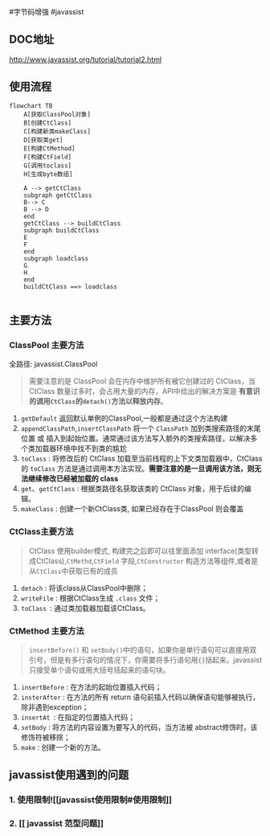 #字节码增强 #javassist

## DOC地址

http://www.javassist.org/tutorial/tutorial2.html

## 使用流程

```mermaid
flowchart TB
	A[获取ClassPool对象]
	B[创建CtClass]
	C[构建新类makeClass]
	D[获取类get]
	E[构建CtMethod]
	F[构建CtField]
	G[调用toclass]
	H[生成byte数组]
	
	A --> getCtClass
	subgraph getCtClass
    B--> C
    B --> D
    end		
    getCtClass --> buildCtClass
    subgraph buildCtClass
    E  
    F
    end    
	subgraph loadclass
	G
	H
	end
	buildCtClass ==> loadclass
	
```

## 主要方法

### ClassPool 主要方法

全路径: javassist.ClassPool

> 需要注意的是 ClassPool 会在内存中维护所有被它创建过的 CtClass，当 CtClass 数量过多时，会占用大量的内存，API中给出的解决方案是 **有意识的调用`CtClass`的`detach()`方法以释放内存**。

1. `getDefault` 返回默认单例的ClassPool,一般都是通过这个方法构建
2. `appendClassPath`,`insertClassPath` 将一个 `ClassPath` 加到类搜索路径的末尾位置 或 插入到起始位置。通常通过该方法写入额外的类搜索路径，以解决多个类加载器环境中找不到类的尴尬
3. `toClass` : 将修改后的 CtClass 加载至当前线程的上下文类加载器中，CtClass 的 `toClass` 方法是通过调用本方法实现。**需要注意的是一旦调用该方法，则无法继续修改已经被加载的 class**
4. `get`、`getCtClass` : 根据类路径名获取该类的 CtClass 对象，用于后续的编辑。
5. `makeClass` : 创建一个新CtClass类, 如果已经存在于ClassPool 则会覆盖

### CtClass主要方法

> CtClass 使用builder模式, 构建完之后即可以往里面添加 interface(类型转成CtClass),`CtMethd`,`CtField` 字段,`CtConstructor` 构造方法等组件,或者是从`CtClass`中获取已有的成员

1.  `detach` : 将该class从ClassPool中删除；
2.  `writeFile` : 根据CtClass生成 `.class` 文件；
3.  `toClass `: 通过类加载器加载该CtClass。

### CtMethod 主要方法

>  `insertBefore()` 和 `setBody()`中的语句，如果你是单行语句可以直接用双引号，但是有多行语句的情况下，你需要将多行语句用`{}`括起来。javassist只接受单个语句或用大括号括起来的语句块。

1. `insertBefore` : 在方法的起始位置插入代码；
2. `insterAfter` : 在方法的所有 return 语句前插入代码以确保语句能够被执行，除非遇到exception；
3. `insertAt `: 在指定的位置插入代码；
4. `setBody` : 将方法的内容设置为要写入的代码，当方法被 abstract修饰时，该修饰符被移除；
5.  `make` : 创建一个新的方法。

## javassist使用遇到的问题

### 1. 使用限制![[javassist使用限制#使用限制]]
### 2.  [[ javassist 范型问题]]